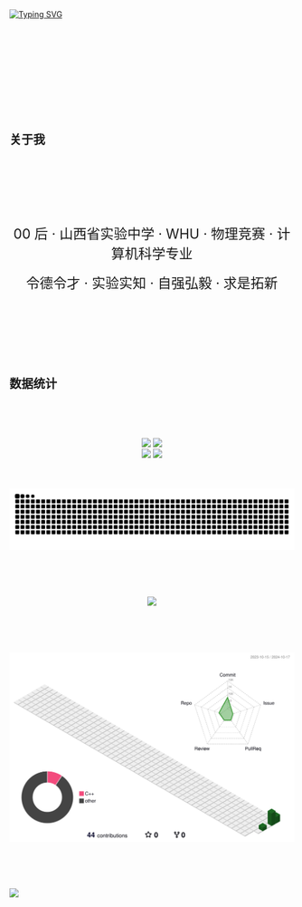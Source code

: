 <br><br><br>
<br><br><br>
<br><br><br>

<a href="https://git.io/typing-svg"><img src="https://readme-typing-svg.herokuapp.com?font=Cinzel&size=40&letterSpacing=center&duration=2000&pause=1000&center=true&vCenter=true&width=1000&lines=Hi+There.;This+is+Chen+Hongyu.;Hoping+to+explore+the+worlds+unknown.;Nice+to+meet+you." alt="Typing SVG" /></a>


<br><br><br>
<br><br><br>
<br><br><br>
## 关于我
<br><br><br>
<br><br><br>
<div align='center' ><font size=5>00 后 · 山西省实验中学 · WHU · 物理竞赛 · 计算机科学专业</font></div>
<br>
<div align='center' ><font size=5>令德令才 · 实验实知 · 自强弘毅 · 求是拓新</font></div>

<br><br><br>
<br><br><br>

## 数据统计

<br><br><br>
<!--   stats + languages -->
 
<div align="center">
<span>  </span>
<img height="150px" src="https://github-readme-stats.vercel.app/api?username=Enchograph&rank_icon=github&include_all_commits=true" /><span>  </span><img height="150px" src="https://github-readme-streak-stats.herokuapp.com/?user=Enchograph" />
<span>  </span>
</div>

<div align="center">
<span>  </span>
 </span><img height="255px" src="https://github-readme-stats.vercel.app/api/top-langs/?username=Enchograph&layout=donut" /><span> 
 </span><img height="255px" src="https://github-readme-stats.vercel.app/api/top-langs/?username=Enchograph" /><span> 
<span>  </span>
</div>
<br><br><br>
<div align="center">
<!--   green snake -->
    <img src="https://raw.githubusercontent.com/Enchograph/Enchograph/output/github-contribution-grid-snake.svg" />
</div>

<br><br><br>
<div align="center">
    <img src="https://github-readme-activity-graph.vercel.app/graph?username=Enchograph&bg_color=fffffF&color=0a0a10&line=36BCF7&point=607090" />
</div>


<br><br><br>

<!--   profile-green-animate -->
![](./profile-3d-contrib/profile-green-animate.svg)


<br><br><br>


<img src="https://cr-skills-chart-widget.azurewebsites.net/api/api?username=Enchograph&show-other-skills=true" width="auto"></img>

